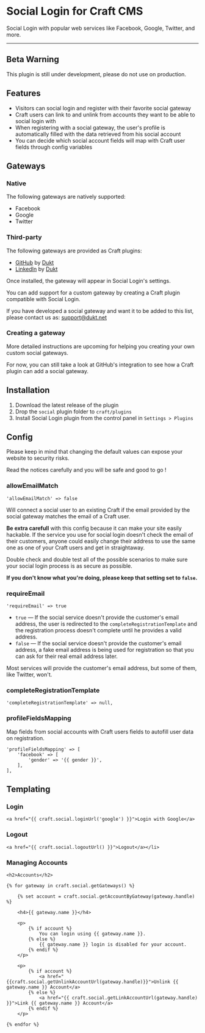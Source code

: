 # Social Login for Craft CMS

Social Login with popular web services like Facebook, Google, Twitter, and more.

-------------------------------------------

## Beta Warning

This plugin is still under development, please do not use on production.

## Features

- Visitors can social login and register with their favorite social gateway
- Craft users can link to and unlink from accounts they want to be able to social login with
- When registering with a social gateway, the user's profile is automatically filled with the data retrieved from his social account
- You can decide which social account fields will map with Craft user fields through config variables

## Gateways


### Native

The following gateways are natively supported:

- Facebook
- Google
- Twitter

### Third-party

The following gateways are provided as Craft plugins:

- [GitHub](https://dukt.net/craft/github) by [Dukt](https://dukt.net/)
- [LinkedIn](https://dukt.net/craft/linkedin) by [Dukt](https://dukt.net/)

Once installed, the gateway will appear in Social Login's settings.

You can add support for a custom gateway by creating a Craft plugin compatible with Social Login.

If you have developed a social gateway and want it to be added to this list, please contact us as: [support@dukt.net](mailto:support@dukt.net)

### Creating a gateway

More detailed instructions are upcoming for helping you creating your own custom social gateways.

For now, you can still take a look at GitHub's integration to see how a Craft plugin can add a social gateway.

## Installation

1. Download the latest release of the plugin
2. Drop the `social` plugin folder to `craft/plugins`
3. Install Social Login plugin from the control panel in `Settings > Plugins`

## Config

Please keep in mind that changing the default values can expose your website to security risks.

Read the notices carefully and you will be safe and good to go !

### allowEmailMatch

    'allowEmailMatch' => false

Will connect a social user to an existing Craft if the email provided by the social gateway matches the email of a Craft user.

**Be extra carefull** with this config because it can make your site easily hackable.
If the service you use for social login doesn't check the email of their customers, anyone could easily change their address to use the same one as one of your Craft users and get in straightaway.

Double check and double test all of the possible scenarios to make sure your social login process is as secure as possible.

**If you don't know what you're doing, please keep that setting set to `false`.**


### requireEmail

    'requireEmail' => true

- `true` — If the social service doesn't provide the customer's email address, the user is redirected to the `completeRegistrationTemplate` and the registration process doesn't complete until he provides a valid address.
- `false` — If the social service doesn't provide the customer's email address, a fake email address is being used for registration so that you can ask for their real email address later.

Most services will provide the customer's email address, but some of them, like Twitter, won't.

### completeRegistrationTemplate

    'completeRegistrationTemplate' => null,

### profileFieldsMapping

Map fields from social accounts with Craft users fields to autofill user data on registration.

    'profileFieldsMapping' => [
        'facebook' => [
            'gender' => '{{ gender }}',
        ],
    ],

## Templating


### Login

    <a href="{{ craft.social.loginUrl('google') }}">Login with Google</a>


### Logout

    <a href="{{ craft.social.logoutUrl() }}">Logout</a></li>

### Managing Accounts

    <h2>Accounts</h2>

    {% for gateway in craft.social.getGateways() %}

        {% set account = craft.social.getAccountByGateway(gateway.handle) %}

        <h4>{{ gateway.name }}</h4>

        <p>
            {% if account %}
                You can login using {{ gateway.name }}.
            {% else %}
                {{ gateway.name }} login is disabled for your account.
            {% endif %}
        </p>

        <p>
            {% if account %}
                <a href="{{craft.social.getUnlinkAccountUrl(gateway.handle)}}">Unlink {{ gateway.name }} Account</a>
            {% else %}
                <a href="{{ craft.social.getLinkAccountUrl(gateway.handle) }}">Link {{ gateway.name }} Account</a>
            {% endif %}
        </p>

    {% endfor %}
